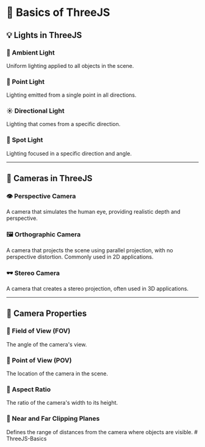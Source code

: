 # 🌟 Basics of ThreeJS

## 💡 Lights in ThreeJS

### 🌈 Ambient Light
Uniform lighting applied to all objects in the scene.

### 🔦 Point Light
Lighting emitted from a single point in all directions.

### ☀️ Directional Light
Lighting that comes from a specific direction.

### 🎯 Spot Light
Lighting focused in a specific direction and angle.

---

## 🎥 Cameras in ThreeJS

### 👁️ Perspective Camera
A camera that simulates the human eye, providing realistic depth and perspective.

### 🖼️ Orthographic Camera
A camera that projects the scene using parallel projection, with no perspective distortion. Commonly used in 2D applications.

### 🕶️ Stereo Camera
A camera that creates a stereo projection, often used in 3D applications.

---

## 📐 Camera Properties

### 🔭 Field of View (FOV)
The angle of the camera's view.

### 📍 Point of View (POV)
The location of the camera in the scene.

### 📏 Aspect Ratio
The ratio of the camera's width to its height.

### 🛑 Near and Far Clipping Planes
Defines the range of distances from the camera where objects are visible.
#   T h r e e J S - B a s i c s  
 